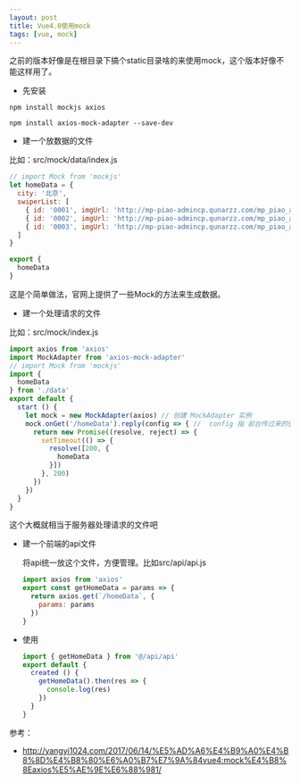 ```yaml
---
layout: post
title: Vue4.0使用mock
tags: [vue, mock]
---
```


之前的版本好像是在根目录下搞个static目录啥的来使用mock，这个版本好像不能这样用了。

* 先安装

` npm install mockjs axios `

` npm install axios-mock-adapter --save-dev `

* 建一个放数据的文件

比如：src/mock/data/index.js

```js
// import Mock from 'mockjs'
let homeData = {
  city: '北京',
  swiperList: [
    { id: '0001', imgUrl: 'http://mp-piao-admincp.qunarzz.com/mp_piao_admin_mp_piao_admin/admin/201911/1d8faa9f4d49b77ca1e61e2b478260f7.jpg_750x200_25cf76e2.jpg' },
    { id: '0002', imgUrl: 'http://mp-piao-admincp.qunarzz.com/mp_piao_admin_mp_piao_admin/admin/201912/37c4edf7c033ada7b61a1f9d0acffd08.jpg_750x200_3223c943.jpg' },
    { id: '0003', imgUrl: 'http://mp-piao-admincp.qunarzz.com/mp_piao_admin_mp_piao_admin/admin/201912/d6df0db510d7b9aaa3d9ce4cffafeca1.jpg_750x200_abb38f14.jpg' }
  ]
}

export {
  homeData
}

```

这是个简单做法，官网上提供了一些Mock的方法来生成数据。

* 建一个处理请求的文件

比如：src/mock/index.js

```js
import axios from 'axios'
import MockAdapter from 'axios-mock-adapter'
// import Mock from 'mockjs'
import {
  homeData
} from './data'
export default {
  start () {
    let mock = new MockAdapter(axios) // 创建 MockAdapter 实例
    mock.onGet('/homeData').reply(config => { //  config 指 前台传过来的值
      return new Promise((resolve, reject) => {
        setTimeout(() => {
          resolve([200, {
            homeData
          }])
        }, 200)
      })
    })
  }
}

```

这个大概就相当于服务器处理请求的文件吧

* 建一个前端的api文件

  将api统一放这个文件，方便管理。比如src/api/api.js

  ```js
  import axios from 'axios'
  export const getHomeData = params => {
    return axios.get(`/homeData`, {
      params: params
    })
  }
  ```

* 使用

  ```js
  import { getHomeData } from '@/api/api'
  export default {
    created () { 
      getHomeData().then(res => {
        console.log(res)
      })
    }
  }
  ```

参考：

- <http://yangyi1024.com/2017/06/14/%E5%AD%A6%E4%B9%A0%E4%B8%8D%E4%B8%80%E6%A0%B7%E7%9A%84vue4:mock%E4%B8%8Eaxios%E5%AE%9E%E6%88%981/>